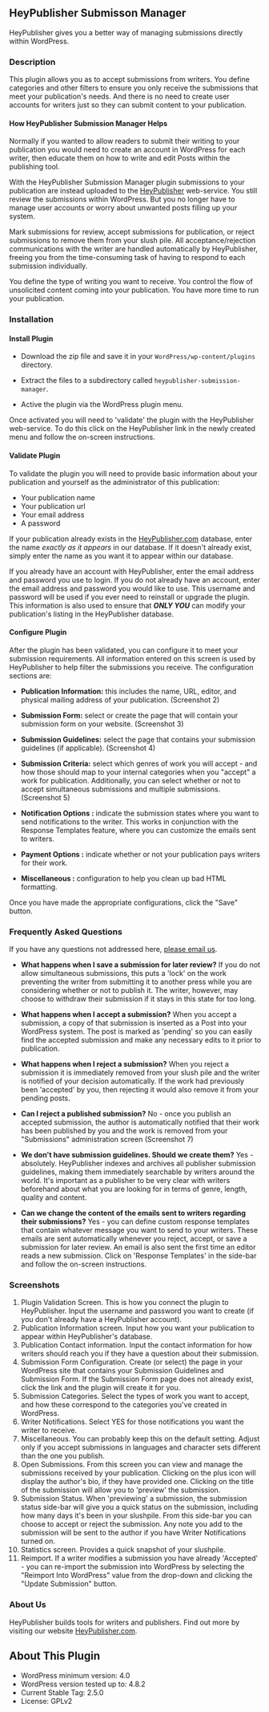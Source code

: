 
## HeyPublisher Submisson Manager

HeyPublisher gives you a better way of managing submissions directly within WordPress.

### Description

This plugin allows you as to accept submissions from writers.  You define categories and other filters to ensure you only receive the submissions that meet your publication's needs.  And there is no need to create user accounts for writers just so they can submit content to your publication.

#### How HeyPublisher Submission Manager Helps

Normally if you wanted to allow readers to submit their writing to your publication you would need to create an account in WordPress for each writer, then educate them on how to write and edit Posts within the publishing tool.

With the HeyPublisher Submission Manager plugin submissions to your publication are instead uploaded to the  [HeyPublisher](https://www.heypublisher.com) web-service.  You still review the submissions within WordPress.  But you no longer have to manage user accounts or worry about unwanted posts filling up your system.

Mark submissions for review, accept submissions for publication, or reject submissions to remove them from your slush pile.  All acceptance/rejection communications with the writer are handled automatically by HeyPublisher, freeing you from the time-consuming task of having to respond to each submission individually.

You define the type of writing you want to receive.  You control the flow of unsolicited content coming into your publication.  You have more time to run your publication.

### Installation

#### Install Plugin

* Download the zip file and save it in your `WordPress/wp-content/plugins` directory.

* Extract the files to a subdirectory called `heypublisher-submission-manager`.

* Active the plugin via the WordPress plugin menu.

Once activated you will need to 'validate' the plugin with the HeyPublisher web-service.  To do this click on the HeyPublisher link in the newly created menu and follow the on-screen instructions.

#### Validate Plugin

To validate the plugin you will need to provide basic information about your publication and yourself as the administrator of this publication:

* Your publication name
* Your publication url
* Your email address
* A password

If your publication already exists in the [HeyPublisher.com](https://heypublisher.com/publishers/search) database, enter the name _exactly as it appears_ in our database.  If it doesn't already exist, simply enter the name as you want it to appear within our database.

If you already have an account with HeyPublisher, enter the email address and password you use to login.  If you do not already have an account, enter the email address and password you would like to use.  This username and password will be used if you ever need to reinstall or upgrade the plugin.  This information is also used to ensure that **_ONLY YOU_** can modify your publication's listing in the HeyPublisher database.

#### Configure Plugin

After the plugin has been validated, you can configure it to meet your submission requirements.  All information entered on this screen is used by HeyPublisher to help filter the submissions you receive.  The configuration sections are:

* **Publication Information:** this includes the name, URL, editor, and physical mailing address of your publication. (Screenshot 2)

* **Submission Form:** select or create the page that will contain your submission form on your website. (Screenshot 3)

* **Submission Guidelines:** select the page that contains your submission guidelines (if applicable). (Screenshot 4)

* **Submission Criteria:** select which genres of work you will accept - and how those should map to your internal categories when you "accept" a work for publication.  Additionally, you can select whether or not to accept simultaneous submissions and multiple submissions. (Screenshot 5)

* **Notification Options :** indicate the submission states where you want to send notifications to the writer.  This works in conjunction with the Response Templates feature, where you can customize the emails sent to writers.

* **Payment Options :** indicate whether or not your publication pays writers for their work.

* **Miscellaneous :** configuration to help you clean up bad HTML formatting.

Once you have made the appropriate configurations, click the "Save" button.

### Frequently Asked Questions

If you have any questions not addressed here, [please email us](mailto:support@heypublisher.com?subject=Question+about+plugin).

* **What happens when I save a submission for later review?**
If you do not allow simultaneous submissions, this puts a 'lock' on the work preventing the writer from submitting it to another press while you are considering whether or not to publish it.  The writer, however, may choose to withdraw their submission if it stays in this state for too long.

* **What happens when I accept a submission?**
When you accept a submission, a copy of that submission is inserted as a Post into your WordPress system.  The post is marked as 'pending' so you can easily find the accepted submission and make any necessary edits to it prior to publication.

* **What happens when I reject a submission?**
When you reject a submission it is immediately removed from your slush pile and the writer is notified of your decision automatically.  If the work had previously been 'accepted' by you, then rejecting it would also remove it from your pending posts.

* **Can I reject a published submission?**
No - once you publish an accepted submission, the author is automatically notified that their work has been published by you and the work is removed from your "Submissions" administration  screen (Screenshot 7)

* **We don't have submission guidelines.  Should we create them?**
Yes - absolutely.  HeyPublisher indexes and archives all publisher submission guidelines, making them immediately searchable by writers around the world.  It's important as a publisher to be very clear with writers beforehand about what you are looking for in terms of genre, length, quality and content.

* **Can we change the content of the emails sent to writers regarding their submissions?**
Yes - you can define custom response templates that contain whatever message you want to send to your writers.  These emails are sent automatically whenever you reject, accept, or save a submission for later review.  An email is also sent the first time an editor reads a new submission.  Click on 'Response Templates' in the side-bar and follow the on-screen instructions.

### Screenshots

1. Plugin Validation Screen.  This is how you connect the plugin to HeyPublisher.  Input the username and password you want to create (if you don't already have a HeyPublisher account).
2. Publication Information screen.  Input how you want your publication to appear within HeyPublisher's database.
3. Publication Contact information. Input the contact information for how writers should reach you if they have a question about their submission.
4. Submission Form Configuration.  Create (or select) the page in your WordPress site that contains your Submission Guidelines and Submission Form.  If the Submission Form page does not already exist, click the link and the plugin will create it for you.
5. Submission Categories. Select the types of work you want to accept, and how these correspond to the categories you've created in WordPress.
6. Writer Notifications.  Select YES for those notifications you want the writer to receive.
7. Miscellaneous.  You can probably keep this on the default setting.  Adjust only if  you accept submissions in languages and character sets different than the one you publish.
8. Open Submissions.  From this screen you can view and manage the submissions received by your publication.  Clicking on the plus icon will display the author's bio, if they have provided one.  Clicking on the title of the submission will allow you to 'preview' the submission.
9. Submission Status.  When 'previewing' a submission, the submission status side-bar will give you a quick status on the submission, including how many days it's been in your slushpile.  From this side-bar you can choose to accept or reject the submission.  Any note you add to the submission will be sent to the author if you have Writer Notifications turned on.
10. Statistics screen.  Provides a quick snapshot of your slushpile.
11. Reimport.  If a writer modifies a submission you have already 'Accepted' - you can re-import the submission into WordPress by selecting the "Reimport Into WordPress" value from the drop-down and clicking the "Update Submission" button.

### About Us

HeyPublisher builds tools for writers and publishers.  Find out more by visiting our website [HeyPublisher.com](https://www.heypublisher.com).

## About This Plugin

+ WordPress minimum version: 4.0
+ WordPress version tested up to: 4.8.2
+ Current Stable Tag: 2.5.0
+ License: GPLv2
